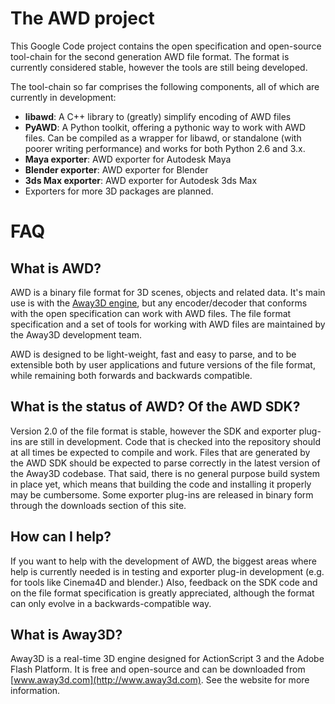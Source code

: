 # The AWD project #
This Google Code project contains the open specification and open-source tool-chain for the second generation AWD file format. The format is currently considered stable, however the tools are still being developed.

The tool-chain so far comprises the following components, all of which are currently in development:
  * **libawd**: A C++ library to (greatly) simplify encoding of AWD files
  * **PyAWD**: A Python toolkit, offering a pythonic way to work with AWD files. Can be compiled as a wrapper for libawd, or standalone (with poorer writing performance) and works for both Python 2.6 and 3.x.
  * **Maya exporter**: AWD exporter for Autodesk Maya
  * **Blender exporter**: AWD exporter for Blender
  * **3ds Max exporter**: AWD exporter for Autodesk 3ds Max
  * Exporters for more 3D packages are planned.


# FAQ #
## What is AWD? ##
AWD is a binary file format for 3D scenes, objects and related data. It's main use is with the [Away3D engine](http://away3d.com), but any encoder/decoder that conforms with the open specification can work with AWD files. The file format specification and a set of tools for working with AWD files are maintained by the Away3D development team.

AWD is designed to be light-weight, fast and easy to parse, and to be extensible both by user applications and future versions of the file format, while remaining both forwards and backwards compatible.

## What is the status of AWD? Of the AWD SDK? ##
Version 2.0 of the file format is stable, however the SDK and exporter plug-ins are still in development. Code that is checked into the repository should at all times be expected to compile and work. Files that are generated by the AWD SDK should be expected to parse correctly in the latest version of the Away3D codebase. That said, there is no general purpose build system in place yet, which means that building the code and installing it properly may be cumbersome. Some exporter plug-ins are released in binary form through the downloads section of this site.

## How can I help? ##
If you want to help with the development of AWD, the biggest areas where help is currently needed is in testing and exporter plug-in development (e.g. for tools like Cinema4D and blender.) Also, feedback on the SDK code and on the file format specification is greatly appreciated, although the format can only evolve in a backwards-compatible way.

## What is Away3D? ##
Away3D is a real-time 3D engine designed for ActionScript 3 and the Adobe Flash Platform. It is free and open-source and can be downloaded from [www.away3d.com](http://www.away3d.com). See the website for more information.